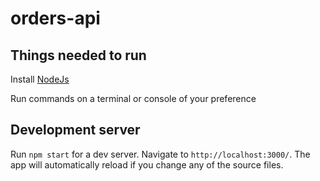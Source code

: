 # orders-api

## Things needed to run

Install [NodeJs](https://nodejs.org/en/download/)

Run commands on a terminal or console of your preference

## Development server

Run  `npm start` for a dev server. Navigate to `http://localhost:3000/`. The app will automatically reload if you change any of the source files.
